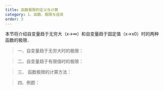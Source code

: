 ```yaml
---
title: 函数极限的定义与计算
category: 1、函数、极限与连续
order: 3
---
```


本节将介绍自变量趋于无穷大（x→∞）和自变量趋于固定值（x→x0）时的两种函数的极限．

> 一、自变量趋于无穷大时的极限：


> 二、自变量趋于有限值时的极限：


> 三、 函数极限的计算方法：


> 四、例题：